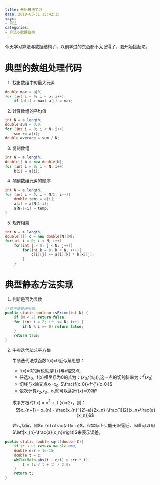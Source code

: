 ```yaml
---
title: 开始算法学习
date: 2018-03-31 15:42:15
tags:
- 算法
categories:
- 算法与数据结构
---
```

今天学习算法与数据结构了，以前学过的东西都不太记得了，要开始捡起来。
# 典型的数组处理代码

1. 找出数组中的最大元素
```java
double max = a[0]
for (int i = 0; i < a; i++)
    if (a[i] > max) a[i] = max;
```
2. 计算数组的平均值
```java
int N = a.length;
double sum = 0.0;
for (int i = 0; i < N; i++)
    sum += a[i];
double average = sum / N;
```
3. 复制数组
```java
int N = a.length;
double[] b = new double[N];
for (int i = 0; i < N; i++)
    b[i] = a[i];
```
4. 颠倒数组元素的顺序
```java
int N = a.length;
for (int i = 0; i < N/2; i++){
    double temp = a[i];
    a[i] = a[N-1-i];
    a[N-1-i] = temp;
}
```
5. 矩阵相乘
```java
int N = a.length;
double[][] c = new double[N][N];
for(int i = 0; i < N; i++)
    for(int j = 0; j < N; j++){
        for(int k = 0; k < N; k++){
            c[i][j] += a[i][k] * b[k][j];
        }
    }
```

# 典型静态方法实现
1. 判断是否为素数
```java
//这不就是遍历嘛。
public static boolean isPrime(int N) {
    if (N < 2) return false;
    for (int i = 2; i*i <= N; i++) {
        if(N % i == 0) return false;
    }
    return true;
}
```
2. 牛顿迭代法求平方根

    牛顿迭代法求函数f(x)=0近似解思想：
    + f(x)=0的解也就是f(x)与x轴交点
    + 任选$x_0$，f(x)横坐标为0的点为：($x_0$,f($x_0$)),这一点的切线斜率为：f$^{'}$($x_0$)
    + 切线与x轴交点$x_1$=$x_0$-$\frac{f(x_0)}{f^{'}(x_0)}$
    + 依次计算$x_2$,$x_3$...$x_n$就可以逼近f(x)=0的解
    
    求平方根时f(x) = x$^{2}$-a, f$^{'}$(x)=2x，则：
    $$x_{n+1} = x_{n} - \frac{x_{n}^{2}-a}{2x_n}=\frac{1}{2}(x_n+\frac{a}{x_n})$$

    若$x_n$为解，则$x_{n}=\frac{a}{x_n}$，但实际上只能无限逼近，因此可以用$\left|x_{n}-\frac{a}{x_n}\right|$来表示误差。
```java
public static double sqrt(double C){
    if (c < 0) return Double.NaN;
    double err = 1e-15;
    double t = c;
    while(Math.abs(t - c/t) > err * t){
        t = (c / t + t) / 2.0; 
    }
    return t;
}
    